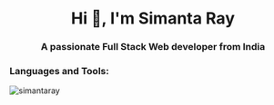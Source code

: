 <h1 align="center">Hi 👋, I'm Simanta Ray</h1>
<h3 align="center">A passionate Full Stack Web developer from India</h3>


<p align="left">
</p>

<h3 align="left">Languages and Tools:</h3>


<p><img align="center" src="https://github-readme-stats.vercel.app/api/top-langs?username=simantaray&show_icons=true&locale=en&layout=compact" alt="simantaray" /></p>
